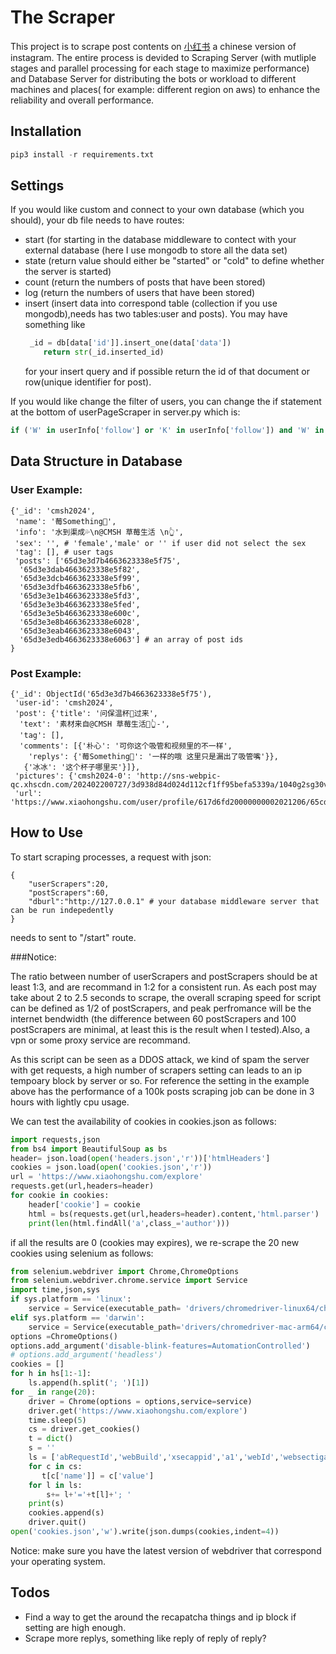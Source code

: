 # The Scraper
This project is to scrape post contents on [小红书](https://www.xiaohongshu.com/explore) a chinese version of instagram. The entire process is devided to Scraping Server (with mutliple stages and parallel processing for each stage to maximize performance) and Database Server
for distributing the bots or workload to different machines and places( for example: different region on aws) to enhance the reliability and overall performance.
## Installation
```python
pip3 install -r requirements.txt
```
## Settings
If you would like custom and connect to your own database (which you should), your db file needs to have routes:
* start (for starting in the database middleware to contect with your external database (here I use mongodb to store all the data set)
* state (return value should either be "started" or "cold" to define whether the server is started)
* count (return the numbers of posts that have been stored)
* log (return the numbers of users that have been stored)
* insert (insert data into correspond table (collection if you use mongodb),needs has two tables:user and posts). You may have something like 
    ```python
     _id = db[data['id']].insert_one(data['data'])
        return str(_id.inserted_id)
    ```
  for your insert query and if possible return the id of that document or row(unique identifier for post).

If you would like change the filter of users, you can change the if statement at the bottom of userPageScraper in server.py which is: 
```python
if ('W' in userInfo['follow'] or 'K' in userInfo['follow']) and 'W' in userInfo['like']:
```
  
## Data Structure in Database
### User Example:
```
{'_id': 'cmsh2024',
 'name': '莓Something🔴',
 'info': '水到渠成💦\n@CMSH 草莓生活 \n👆',
 'sex': '', # 'female','male' or '' if user did not select the sex
 'tag': [], # user tags
 'posts': ['65d3e3d7b4663623338e5f75',
  '65d3e3dab4663623338e5f82',
  '65d3e3dcb4663623338e5f99',
  '65d3e3dfb4663623338e5fb6',
  '65d3e3e1b4663623338e5fd3',
  '65d3e3e3b4663623338e5fed',
  '65d3e3e5b4663623338e600c',
  '65d3e3e8b4663623338e6028',
  '65d3e3eab4663623338e6043',
  '65d3e3edb4663623338e6063'] # an array of post ids
}
```
### Post Example:
```
{'_id': ObjectId('65d3e3d7b4663623338e5f75'),
 'user-id': 'cmsh2024',
 'post': {'title': '问保温杯👀过来',
  'text': '素材来自@CMSH 草莓生活🛒👆-',
  'tag': [],
  'comments': [{'朴心': '可你这个吸管和视频里的不一样',
    'replys': {'莓Something🔴': '一样的哦 这里只是漏出了吸管嘴'}},
   {'冰冰': '这个杯子哪里买'}]},
 'pictures': {'cmsh2024-0': 'http://sns-webpic-qc.xhscdn.com/202402200727/3d938d84d024d112cf1ff95befa5339a/1040g2sg30v6rcm8sle005obtdv90k4g6l1m6380!nd_dft_wlteh_webp_3'},
 'url': 'https://www.xiaohongshu.com/user/profile/617d6fd20000000002021206/65cdfd270000000007004282'}
```

## How to Use
To start scraping processes, a request with json:
```
{
    "userScrapers":20,
    "postScrapers":60,
    "dburl":"http://127.0.0.1" # your database middleware server that can be run indepedently
}
```
needs to sent to "/start" route. 

###Notice: 

The ratio between number of userScrapers and postScrapers should be at least 1:3, and are recommand in 1:2 for a consistent run. As each post may take about 2 to 2.5 seconds to scrape, the overall scraping speed for script can be defined as 1/2 of postScrapers, and peak perfromance will be the internet bendwidth (the difference between 60 postScrapers and 100 postScrapers are minimal, at least this is the result when I tested).Also, a vpn or some proxy service are recommand.

As this script can be seen as a DDOS attack, we kind of spam the server with get requests, a high number of scrapers setting can leads to an ip tempoary block by server or so. For reference the setting in the example above has the performance of a 100k posts scraping job can be done in 3 hours with lightly cpu usage.

We can test the availability of cookies in cookies.json as follows:
``` python
import requests,json
from bs4 import BeautifulSoup as bs
header= json.load(open('headers.json','r'))['htmlHeaders']
cookies = json.load(open('cookies.json','r'))
url = 'https://www.xiaohongshu.com/explore'
requests.get(url,headers=header)
for cookie in cookies:
    header['cookie'] = cookie
    html = bs(requests.get(url,headers=header).content,'html.parser')
    print(len(html.findAll('a',class_='author')))
```
if all the results are 0 (cookies may expires), we re-scrape the 20 new cookies using selenium as follows:
```python
from selenium.webdriver import Chrome,ChromeOptions
from selenium.webdriver.chrome.service import Service
import time,json,sys
if sys.platform == 'linux':
    service = Service(executable_path= 'drivers/chromedriver-linux64/chromedriver')
elif sys.platform == 'darwin':
    service = Service(executable_path='drivers/chromedriver-mac-arm64/chromedriver')
options =ChromeOptions()
options.add_argument('disable-blink-features=AutomationControlled')
# options.add_argument('headless')
cookies = []
for h in hs[1:-1]:
    ls.append(h.split('; ')[1])
for _ in range(20):
    driver = Chrome(options = options,service=service)
    driver.get('https://www.xiaohongshu.com/explore')
    time.sleep(5)
    cs = driver.get_cookies()
    t = dict()
    s = ''
    ls = ['abRequestId','webBuild','xsecappid','a1','webId','websectiga','sec_poison_id','gid','web_session']
    for c in cs:
       t[c['name']] = c['value']
    for l in ls:
        s+= l+'='+t[l]+'; '
    print(s)
    cookies.append(s)
    driver.quit()
open('cookies.json','w').write(json.dumps(cookies,indent=4))
```
Notice: make sure you have the latest version of webdriver that correspond your operating system.

## Todos
* Find a way to get the around the recapatcha things and ip block if setting are high enough.
* Scrape more replys, something like reply of reply of reply? 
